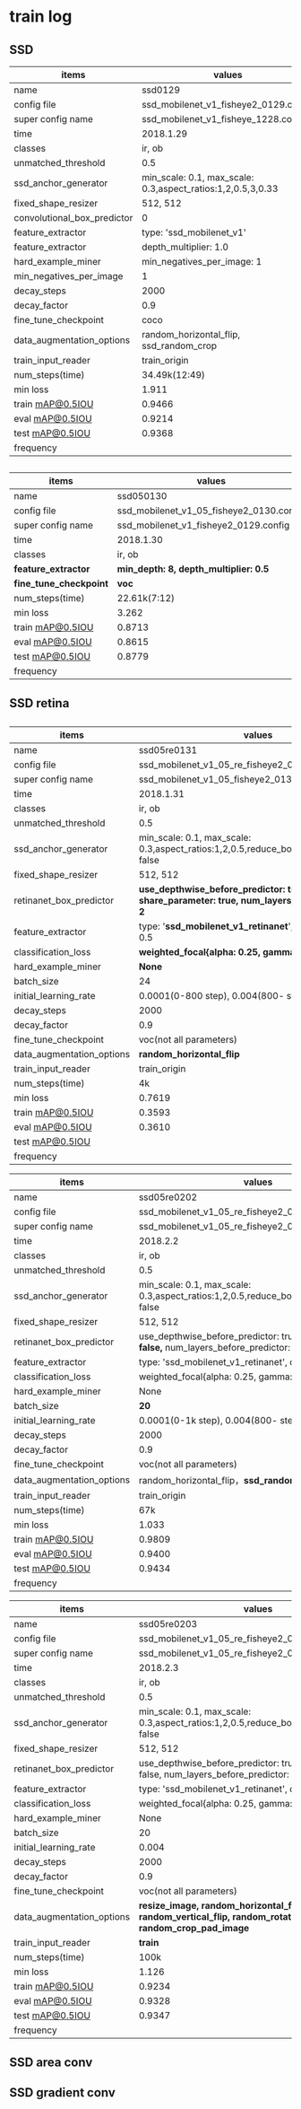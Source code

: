 # train log

## SSD

| items                       | values                                   |
| --------------------------- | ---------------------------------------- |
| name                        | ssd0129                                  |
| config file                 | ssd_mobilenet_v1_fisheye2_0129.config    |
| super config name           | ssd_mobilenet_v1_fisheye_1228.config     |
| time                        | 2018.1.29                                |
| classes                     | ir, ob                                   |
| unmatched_threshold         | 0.5                                      |
| ssd_anchor_generator        | min_scale: 0.1, max_scale: 0.3,aspect_ratios:1,2,0.5,3,0.33 |
| fixed_shape_resizer         | 512, 512                                 |
| convolutional_box_predictor | 0                                        |
| feature_extractor           | type: 'ssd_mobilenet_v1'                 |
| feature_extractor           | depth_multiplier: 1.0                    |
| hard_example_miner          | min_negatives_per_image: 1               |
| min_negatives_per_image     | 1                                        |
| decay_steps                 | 2000                                     |
| decay_factor                | 0.9                                      |
| fine_tune_checkpoint        | coco                                     |
| data_augmentation_options   | random_horizontal_flip, ssd_random_crop  |
| train_input_reader          | train_origin                             |
| num_steps(time)             | 34.49k(12:49)                            |
| min loss                    | 1.911                                    |
| train mAP@0.5IOU            | 0.9466                                   |
| eval mAP@0.5IOU             | 0.9214                                   |
| test mAP@0.5IOU             | 0.9368                                   |
| frequency                   |                                          |

## 

| items                    | values                                   |
| ------------------------ | ---------------------------------------- |
| name                     | ssd050130                                |
| config file              | ssd_mobilenet_v1_05_fisheye2_0130.config |
| super config name        | ssd_mobilenet_v1_fisheye2_0129.config    |
| time                     | 2018.1.30                                |
| classes                  | ir, ob                                   |
| **feature_extractor**    | **min_depth: 8, depth_multiplier: 0.5**  |
| **fine_tune_checkpoint** | **voc**                                  |
| num_steps(time)          | 22.61k(7:12)                             |
| min loss                 | 3.262                                    |
| train mAP@0.5IOU         | 0.8713                                   |
| eval mAP@0.5IOU          | 0.8615                                   |
| test mAP@0.5IOU          | 0.8779                                   |
| frequency                |                                          |



## SSD retina

## 

| items                     | values                                   |
| ------------------------- | ---------------------------------------- |
| name                      | ssd05re0131                              |
| config file               | ssd_mobilenet_v1_05_re_fisheye2_0131.config |
| super config name         | ssd_mobilenet_v1_05_fisheye2_0130.config |
| time                      | 2018.1.31                                |
| classes                   | ir, ob                                   |
| unmatched_threshold       | 0.5                                      |
| ssd_anchor_generator      | min_scale: 0.1, max_scale: 0.3,aspect_ratios:1,2,0.5,reduce_boxes_in_lowest_layer: false |
| fixed_shape_resizer       | 512, 512                                 |
| retinanet_box_predictor   | **use_depthwise_before_predictor: true, share_parameter: true, num_layers_before_predictor: 2** |
| feature_extractor         | type: '**ssd_mobilenet_v1_retinanet**', depth_multiplier: 0.5 |
| classification_loss       | **weighted_focal{alpha: 0.25, gamma: 2.0}** |
| hard_example_miner        | **None**                                 |
| batch_size                | 24                                       |
| initial_learning_rate     | 0.0001(0-800 step), 0.004(800- step)     |
| decay_steps               | 2000                                     |
| decay_factor              | 0.9                                      |
| fine_tune_checkpoint      | voc(not all parameters)                  |
| data_augmentation_options | **random_horizontal_flip**               |
| train_input_reader        | train_origin                             |
| num_steps(time)           | 4k                                       |
| min loss                  | 0.7619                                   |
| train mAP@0.5IOU          | 0.3593                                   |
| eval mAP@0.5IOU           | 0.3610                                   |
| test mAP@0.5IOU           |                                          |
| frequency                 |                                          |

 

| items                     | values                                   |
| ------------------------- | ---------------------------------------- |
| name                      | ssd05re0202                              |
| config file               | ssd_mobilenet_v1_05_re_fisheye2_0202.config |
| super config name         | ssd_mobilenet_v1_05_re_fisheye2_0131.config |
| time                      | 2018.2.2                                 |
| classes                   | ir, ob                                   |
| unmatched_threshold       | 0.5                                      |
| ssd_anchor_generator      | min_scale: 0.1, max_scale: 0.3,aspect_ratios:1,2,0.5,reduce_boxes_in_lowest_layer: false |
| fixed_shape_resizer       | 512, 512                                 |
| retinanet_box_predictor   | use_depthwise_before_predictor: true, share_parameter: **false,** num_layers_before_predictor: 2 |
| feature_extractor         | type: 'ssd_mobilenet_v1_retinanet', depth_multiplier: 0.5 |
| classification_loss       | weighted_focal{alpha: 0.25, gamma: 2.0}  |
| hard_example_miner        | None                                     |
| batch_size                | **20**                                   |
| initial_learning_rate     | 0.0001(0-1k step), 0.004(800- step)      |
| decay_steps               | 2000                                     |
| decay_factor              | 0.9                                      |
| fine_tune_checkpoint      | voc(not all parameters)                  |
| data_augmentation_options | random_horizontal_flip，**ssd_random_crop** |
| train_input_reader        | train_origin                             |
| num_steps(time)           | 67k                                      |
| min loss                  | 1.033                                    |
| train mAP@0.5IOU          | 0.9809                                   |
| eval mAP@0.5IOU           | 0.9400                                   |
| test mAP@0.5IOU           | 0.9434                                   |
| frequency                 |                                          |



| items                     | values                                   |
| ------------------------- | ---------------------------------------- |
| name                      | ssd05re0203                              |
| config file               | ssd_mobilenet_v1_05_re_fisheye2_0202.config |
| super config name         | ssd_mobilenet_v1_05_re_fisheye2_0203.config |
| time                      | 2018.2.3                                 |
| classes                   | ir, ob                                   |
| unmatched_threshold       | 0.5                                      |
| ssd_anchor_generator      | min_scale: 0.1, max_scale: 0.3,aspect_ratios:1,2,0.5,reduce_boxes_in_lowest_layer: false |
| fixed_shape_resizer       | 512, 512                                 |
| retinanet_box_predictor   | use_depthwise_before_predictor: true, share_parameter: false, num_layers_before_predictor: 2 |
| feature_extractor         | type: 'ssd_mobilenet_v1_retinanet', depth_multiplier: 0.5 |
| classification_loss       | weighted_focal{alpha: 0.25, gamma: 2.0}  |
| hard_example_miner        | None                                     |
| batch_size                | 20                                       |
| initial_learning_rate     | 0.004                                    |
| decay_steps               | 2000                                     |
| decay_factor              | 0.9                                      |
| fine_tune_checkpoint      | voc(not all parameters)                  |
| data_augmentation_options | **resize_image, random_horizontal_flip, random_vertical_flip, random_rotate90, random_crop_pad_image** |
| train_input_reader        | **train**                                |
| num_steps(time)           | 100k                                     |
| min loss                  | 1.126                                    |
| train mAP@0.5IOU          | 0.9234                                   |
| eval mAP@0.5IOU           | 0.9328                                   |
| test mAP@0.5IOU           | 0.9347                                   |
| frequency                 |                                          |

## 

## SSD area conv

## SSD gradient conv

